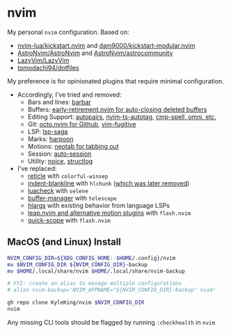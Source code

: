 # nvim

My personal `nvim` configuration. Based on:

- [nvim-lua/kickstart.nvim](https://github.com/nvim-lua/kickstart.nvim) and [dam9000/kickstart-modular.nvim](https://github.com/dam9000/kickstart-modular.nvim)
- [AstroNvim/AstroNvim](https://github.com/AstroNvim/AstroNvim) and [AstroNvim/astrocommunity](https://github.com/AstroNvim/astrocommunity)
- [LazyVim/LazyVim](https://github.com/LazyVim/LazyVim)
- [tomodachi94/dotfiles](https://github.com/tomodachi94/dotfiles/tree/main/nvim)

My preference is for opinionated plugins that require minimal configuration.

- Accordingly, I've tried and removed:
    - Bars and lines: [barbar](https://github.com/KyleKing/nvim/commit/186b25c#diff-a08294f302313640d70006877f8111d54587c50a998ceb770b56c704c90fb77a)
    - Buffers: [early-retirement.nvim for auto-closing deleted buffers](https://github.com/KyleKing/nvim/commit/00898cdc3c721d5445a7186cd786fd3c5af7dd9f)
    - Editing Support: [autopairs](https://github.com/KyleKing/nvim/commit/7e106f21d6645454b088b3089c3a3f2d067ffc7c), [nvim-ts-autotag](https://github.com/KyleKing/nvim/commit/460d16f07eb9d2ae49c1f59971948ac3a48f1dde), [cmp-spell, omni, etc.](https://github.com/KyleKing/nvim/commit/f3e92a6586af3dbb3f3735c05e1539a9aeb663c0)
    - Git: [octo.nvim for Github](https://github.com/KyleKing/nvim/commit/1b3836019ce3943e6f7fcf7d96b728a1f9687c11), [vim-fugitive](https://github.com/KyleKing/nvim/commit/1b3836019ce3943e6f7fcf7d96b728a1f9687c11)
    - LSP: [lsp-saga](https://github.com/KyleKing/nvim/commit/da614ec7db07a1e7245744d6f64776c6d04622e9)
    - Marks: [harpoon](https://github.com/KyleKing/nvim/commit/d93f43420229cf43fdc7cab12576d1af1f34b4e6)
    - Motions: [neotab for tabbing out](https://github.com/KyleKing/nvim/commit/61a301f56c11ec01433badb53430368f0cff6ca9)
    - Session: [auto-session](https://github.com/KyleKing/nvim/commit/7ae6899681355904b83a757f28f014295a0321d8)
    - Utility: [noice](https://github.com/KyleKing/nvim/commit/8a30f4d03c8271756ecd1659e241013e78788834), [structlog](https://github.com/KyleKing/nvim/commit/9e10e13)
- I've replaced:
    - [reticle](https://github.com/KyleKing/nvim/commit/3297142) with `colorful-winsep`
    - [indent-blankline](https://github.com/KyleKing/nvim/commit/3e823707087166c1718dc3e0a815a43d472e40a9) with `hlchunk` ([which was later removed](https://github.com/KyleKing/nvim/commit/a9596bb11332a77d74111b4ddd1cdb36b18ba47f))
    - [luacheck](https://github.com/KyleKing/nvim/commit/a76ebc1) with `selene`
    - [buffer-manager](https://github.com/KyleKing/nvim/commit/3bf83abcba6d9e36a0313013ea34d2b3a931a81b) with `telescope`
    - [hlargs](https://github.com/KyleKing/nvim/commit/9ce2a1c) with existing behavior from language LSPs
    - [leap.nvim and alternative motion plugins](https://github.com/KyleKing/nvim/commit/d93f43420229cf43fdc7cab12576d1af1f34b4e6) with `flash.nvim`
    - [quick-scope](https://github.com/KyleKing/nvim/commit/d93f43420229cf43fdc7cab12576d1af1f34b4e6) with `flash.nvim`

## MacOS (and Linux) Install

```sh
NVIM_CONFIG_DIR=${XDG_CONFIG_HOME:-$HOME/.config}/nvim
mv $NVIM_CONFIG_DIR ${NVIM_CONFIG_DIR}-backup
mv $HOME/.local/share/nvim $HOME/.local/share/nvim-backup

# FYI: create an alias to manage multiple configurations
# alias nvim-backup='NVIM_APPNAME="${NVIM_CONFIG_DIR}-backup" nvim'

gh repo clone KyleKing/nvim $NVIM_CONFIG_DIR
nvim
```

Any missing CLI tools should be flagged by running `:checkhealth` in `nvim`
